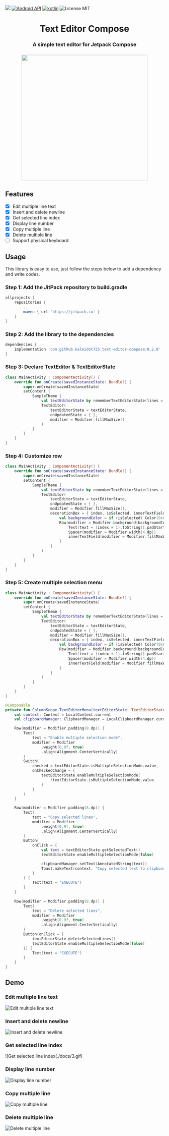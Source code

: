 [![](https://jitpack.io/v/kaleidot725/text-editor-compose.svg)](https://jitpack.io/#kaleidot725/text-editor-compose)
[![Android API](https://img.shields.io/badge/api-24%2B-brightgreen.svg)](https://android-arsenal.com/api?level=24)
[![kotlin](https://img.shields.io/github/languages/top/kaleidot725/text-editor-compose)](https://kotlinlang.org/)
![License MIT](https://img.shields.io/github/license/kaleidot725/text-editor-compose)

<h1 align="center">
    Text Editor Compose
</h1>

<h3 align="center">
    A simple text editor for Jetpack Compose
</h3>

<h3 align="center">
    <img align="center" width=400 src="https://github.com/kaleidot725/text-editor-compose/blob/main/demo.gif">
</h3>

## Features

- [x] Edit multiple line text
- [x] Insert and delete newline
- [x] Get selected line index
- [x] Display line number
- [x] Copy multiple line
- [x] Delete multiple line
- [ ] Support physical keyboard

## Usage

This library is easy to use, just follow the steps below to add a dependency and write codes.

### Step 1: Add the JitPack repository to build.gradle

```groovy
allprojects {
	repositories {
		...
		maven { url 'https://jitpack.io' }
	}
}
```

### Step 2: Add the library to the dependencies

```groovy
dependencies {
	implementation 'com.github.kaleidot725:text-editor-compose:0.2.0'
}
```

### Step 3: Declare TextEditor & TextEditorState

```kotlin
class MainActivity : ComponentActivity() {
    override fun onCreate(savedInstanceState: Bundle?) {
        super.onCreate(savedInstanceState)
        setContent {
            SampleTheme {
                val textEditorState by rememberTextEditorState(lines = DemoText.lines())
                TextEditor(
                    textEditorState = textEditorState, 
                    onUpdatedState = { },              
                    modifier = Modifier.fillMaxSize() 
                )
            }
        }
    }
}
```

### Step 4: Customize row

```kotlin
class MainActivity : ComponentActivity() {
    override fun onCreate(savedInstanceState: Bundle?) {
        super.onCreate(savedInstanceState)
        setContent {
            SampleTheme {
                val textEditorState by rememberTextEditorState(lines = DemoText.lines())
                TextEditor(
                    textEditorState = textEditorState,
                    onUpdatedState = { },
                    modifier = Modifier.fillMaxSize(),
                    decorationBox = { index, isSelected, innerTextField ->
                        val backgroundColor = if (isSelected) Color(0x8000ff00) else Color.White
                        Row(modifier = Modifier.background(backgroundColor)) {
                            Text(text = (index + 1).toString().padStart(3, '0'))
                            Spacer(modifier = Modifier.width(4.dp))
                            innerTextField(modifier = Modifier.fillMaxWidth())
                        }
                    }
                )
            }
        }
    }
}
```

### Step 5: Create multiple selection menu

```kotlin
class MainActivity : ComponentActivity() {
    override fun onCreate(savedInstanceState: Bundle?) {
        super.onCreate(savedInstanceState)
        setContent {
            SampleTheme {
                val textEditorState by rememberTextEditorState(lines = DemoText.lines())
                TextEditor(
                    textEditorState = textEditorState,
                    onUpdatedState = { },
                    modifier = Modifier.fillMaxSize(),
                    decorationBox = { index, isSelected, innerTextField ->
                        val backgroundColor = if (isSelected) Color(0x8000ff00) else Color.White
                        Row(modifier = Modifier.background(backgroundColor)) {
                            Text(text = (index + 1).toString().padStart(3, '0'))
                            Spacer(modifier = Modifier.width(4.dp))
                            innerTextField(modifier = Modifier.fillMaxWidth())
                        }
                    }
                )
            }
        }
    }
}

@Composable
private fun ColumnScope.TextEditorMenu(textEditorState: TextEditorState) {
    val context: Context = LocalContext.current
    val clipboardManager: ClipboardManager = LocalClipboardManager.current

    Row(modifier = Modifier.padding(8.dp)) {
        Text(
            text = "Enable multiple selection mode",
            modifier = Modifier
                .weight(0.9f, true)
                .align(Alignment.CenterVertically)
        )
        Switch(
            checked = textEditorState.isMultipleSelectionMode.value,
            onCheckedChange = {
                textEditorState.enableMultipleSelectionMode(
                    !textEditorState.isMultipleSelectionMode.value
                )
            }
        )
    }

    Row(modifier = Modifier.padding(8.dp)) {
        Text(
            text = "Copy selected lines",
            modifier = Modifier
                .weight(0.9f, true)
                .align(Alignment.CenterVertically)
        )
        Button(
            onClick = {
                val text = textEditorState.getSelectedText()
                textEditorState.enableMultipleSelectionMode(false)

                clipboardManager.setText(AnnotatedString(text))
                Toast.makeText(context, "Copy selected text to clipboard", Toast.LENGTH_SHORT).show()
            }
        ) {
            Text(text = "EXECUTE")
        }
    }
    
    Row(modifier = Modifier.padding(8.dp)) {
        Text(
            text = "Delete selected lines",
            modifier = Modifier
                .weight(0.9f, true)
                .align(Alignment.CenterVertically)
        )
        Button(onClick = {
            textEditorState.deleteSelectedLines()
            textEditorState.enableMultipleSelectionMode(false)
        }) {
            Text(text = "EXECUTE")
        }
    }
}
```

## Demo

### Edit multiple line text

![Edit multiple line text](./docs/1.gif)

### Insert and delete newline

![Insert and delete newline](./docs/2.gif)

### Get selected line index

![Get selected line index(./docs/3.gif)

### Display line number

![Display line number](./docs/4.gif)

### Copy multiple line

![Copy multiple line](./docs/5.gif)

### Delete multiple line

![Delete multiple line](./docs/6.gif)